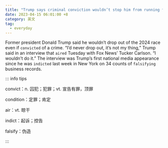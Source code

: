 ```yaml
---
title: "Trump says criminal conviction wouldn’t stop him from running for president"
date: 2023-04-15 06:01:00 +8
category: 英文
tag:
  - everyday
---
```


Former president Donald Trump said he wouldn’t drop out of the 2024 race even if `convicted` of a crime. “I’d never drop out, it’s not my thing,” Trump said in an interview that `aired` Tuesday with Fox News’ Tucker Carlson. “I wouldn’t do it.” The interview was Trump’s first national media appearance since he was `indicted` last week in New York on 34 counts of `falsifying` business records.

::: info tips

convict：n. 囚犯；犯罪；vt. 宣告有罪，顶罪

condition：定罪；肯定

air：vt. 晾干

indict：起诉；控告

falsify：伪造

:::
